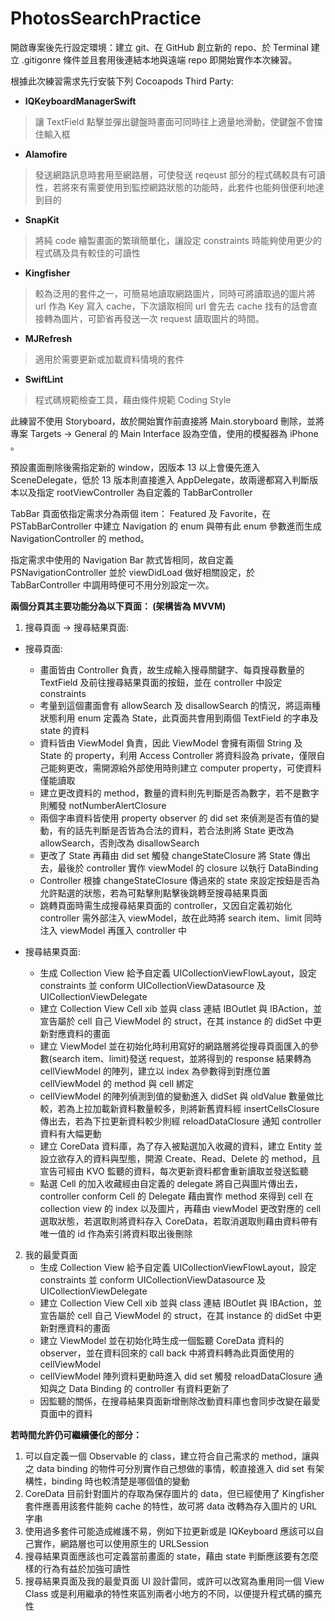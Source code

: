 # PhotosSearchPractice

開啟專案後先行設定環境：建立 git、在 GitHub 創立新的 repo、於 Terminal 建立 .gitigonre 條件並且套用後連結本地與遠端 repo 即開始實作本次練習。

根據此次練習需求先行安裝下列 Cocoapods Third Party:

- **IQKeyboardManagerSwift**
  
> 讓 TextField 點擊並彈出鍵盤時畫面可同時往上適量地滑動，使鍵盤不會擋住輸入框
  
- **Alamofire**

> 發送網路訊息時套用至網路層，可使發送 reqeust 部分的程式碼較具有可讀性，若將來有需要使用到監控網路狀態的功能時，此套件也能夠很便利地達到目的
  
- **SnapKit**

> 將純 code 繪製畫面的繁瑣簡單化，讓設定 constraints 時能夠使用更少的程式碼及具有較佳的可讀性
  
- **Kingfisher**

> 較為泛用的套件之一，可簡易地讀取網路圖片，同時可將讀取過的圖片將 url 作為 Key 寫入 cache，下次讀取相同 url 會先去 cache 找有的話會直接轉為圖片，可節省再發送一次 request 讀取圖片的時間。

- **MJRefresh**

> 適用於需要更新或加載資料情境的套件

- **SwiftLint**

> 程式碼規範檢查工具，藉由條件規範 Coding Style

此練習不使用 Storyboard，故於開始實作前直接將 Main.storyboard 刪除，並將專案 Targets -> General 的 Main Interface 設為空值，使用的模擬器為 iPhone 。

預設畫面刪除後需指定新的 window，因版本 13 以上會優先進入 SceneDelegate，低於 13 版本則直接進入 AppDelegate，故兩邊都寫入判斷版本以及指定 rootViewController 為自定義的 TabBarController

TabBar 頁面依指定需求分為兩個 item： Featured 及 Favorite，在 PSTabBarController 中建立 Navigation 的 enum 與帶有此 enum 參數進而生成 NavigationController 的 method。

指定需求中使用的 Navigation Bar 款式皆相同，故自定義 PSNavigationController 並於 viewDidLoad 做好相關設定，於 TabBarController 中調用時便可不用分別設定一次。

**兩個分頁其主要功能分為以下頁面： (架構皆為 MVVM)**

1. 搜尋頁面 -> 搜尋結果頁面:

  - 搜尋頁面: 
    - 畫面皆由 Controller 負責，故生成輸入搜尋關鍵字、每頁搜尋數量的 TextField 及前往搜尋結果頁面的按鈕，並在 controller 中設定 constraints
    - 考量到這個畫面會有 allowSearch 及 disallowSearch 的情況，將這兩種狀態利用 enum 定義為 State，此頁面共會用到兩個 TextField 的字串及 state 的資料
    - 資料皆由 ViewModel 負責，因此 ViewModel 會擁有兩個 String 及 State 的 property，利用 Access Controller 將資料設為 private，僅限自己能夠更改，需開源給外部使用時則建立 computer property，可使資料僅能讀取
    - 建立更改資料的 method，數量的資料則先判斷是否為數字，若不是數字則觸發 notNumberAlertClosure
    - 兩個字串資料皆使用 property observer 的 did set 來偵測是否有值的變動，有的話先判斷是否皆為合法的資料，若合法則將 State 更改為 allowSearch，否則改為 disallowSearch
    - 更改了 State 再藉由 did set 觸發 changeStateClosure 將 State 傳出去，最後於 controller 實作 viewModel 的 closure 以執行 DataBinding
    - Controller 根據 changeStateClosure 傳過來的 state 來設定按鈕是否為允許點選的狀態，若為可點擊則點擊後跳轉至搜尋結果頁面
    - 跳轉頁面時需生成搜尋結果頁面的 controller，又因自定義初始化 controller 需外部注入 viewModel，故在此時將 search item、limit 同時注入 viewModel 再匯入 controller 中
    
  - 搜尋結果頁面:
    - 生成 Collection View 給予自定義 UICollectionViewFlowLayout，設定 constraints 並 conform UICollectionViewDatasource 及 UICollectionViewDelegate
    - 建立 Collection View Cell xib 並與 class 連結 IBOutlet 與 IBAction，並宣告屬於 cell 自己 ViewModel 的 struct，在其 instance 的 didSet 中更新對應資料的畫面
    - 建立 ViewModel 並在初始化時利用寫好的網路層將從搜尋頁面匯入的參數(search item、limit)發送 request，並將得到的 response 結果轉為 cellViewModel 的陣列，建立以 index 為參數得到對應位置 cellViewModel 的 method 與 cell 綁定
    - cellViewModel 的陣列偵測到值的變動進入 didSet 與 oldValue 數量做比較，若為上拉加載新資料數量較多，則將新舊資料經 insertCellsClosure 傳出去，若為下拉更新資料較少則經 reloadDataClosure 通知 controller 資料有大幅更動
    - 建立 CoreData 資料庫，為了存入被點選加入收藏的資料，建立 Entity 並設立欲存入的資料與型態，開源 Create、Read、Delete 的 method，且宣告可經由 KVO 監聽的資料，每次更新資料都會重新讀取並發送監聽
    - 點選 Cell 的加入收藏經由自定義的 delegate 將自己與圖片傳出去，controller conform Cell 的 Delegate 藉由實作 method 來得到 cell 在 collection view 的 index 以及圖片，再藉由 viewModel 更改對應的 cell 選取狀態，若選取則將資料存入 CoreData，若取消選取則藉由資料帶有唯一值的 id 作為索引將資料取出後刪除
    
2. 我的最愛頁面
    - 生成 Collection View 給予自定義 UICollectionViewFlowLayout，設定 constraints 並 conform UICollectionViewDatasource 及 UICollectionViewDelegate
    - 建立 Collection View Cell xib 並與 class 連結 IBOutlet 與 IBAction，並宣告屬於 cell 自己 ViewModel 的 struct，在其 instance 的 didSet 中更新對應資料的畫面
    - 建立 ViewModel 並在初始化時生成一個監聽 CoreData 資料的 observer，並在資料回來的 call back 中將資料轉為此頁面使用的 cellViewModel
    - cellViewModel 陣列資料更動時進入 did set 觸發 reloadDataClosure 通知與之 Data Binding 的 controller 有資料更新了
    - 因監聽的關係，在搜尋結果頁面新增刪除改動資料庫也會同步改變在最愛頁面中的資料


**若時間允許仍可繼續優化的部分：**

1. 可以自定義一個 Observable 的 class，建立符合自己需求的 method，讓與之 data binding 的物件可分別實作自己想做的事情，較直接進入 did set 有架構性，binding 時也較清楚是哪個值的變動
2. CoreData 目前針對圖片的存取為保存圖片的 data，但已經使用了 Kingfisher 套件應善用該套件能夠 cache 的特性，故可將 data 改轉為存入圖片的 URL 字串
3. 使用過多套件可能造成維護不易，例如下拉更新或是 IQKeyboard 應該可以自己實作，網路層也可以使用原生的 URLSession
4. 搜尋結果頁面應該也可定義當前畫面的 state，藉由 state 判斷應該要有怎麼樣的行為有益於加強可讀性
5. 搜尋結果頁面及我的最愛頁面 UI 設計雷同，或許可以改寫為重用同一個 View Class 或是利用繼承的特性來區別兩者小地方的不同，以便提升程式碼的擴充性



